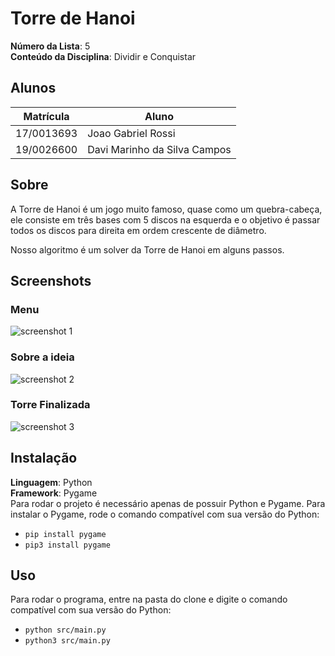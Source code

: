 # Torre de Hanoi

**Número da Lista**: 5<br>
**Conteúdo da Disciplina**: Dividir e Conquistar<br>

## Alunos
|Matrícula | Aluno |
| -- | -- |
| 17/0013693  |  Joao Gabriel Rossi |
| 19/0026600  |  Davi Marinho da Silva Campos |

## Sobre 
A Torre de Hanoi é um jogo muito famoso, quase como um quebra-cabeça, ele consiste em três bases com 5 discos na esquerda e o objetivo é passar todos os discos para direita em ordem crescente de diâmetro.

Nosso algoritmo é um solver da Torre de Hanoi em alguns passos.

## Screenshots

### Menu
![screenshot 1](img/PA1.png)
### Sobre a ideia
![screenshot 2](img/PA2.jpeg)
### Torre Finalizada
![screenshot 3](img/PA3.jpeg)

## Instalação 
**Linguagem**: Python<br>
**Framework**: Pygame<br>
Para rodar o projeto é necessário apenas de possuir Python e Pygame.
Para instalar o Pygame, rode o comando compatível com sua versão do Python: 
- `pip install pygame`
- `pip3 install pygame`

## Uso 
Para rodar o programa, entre na pasta do clone e digite o comando compatível com sua versão do Python:
- `python src/main.py` 
- `python3 src/main.py`
